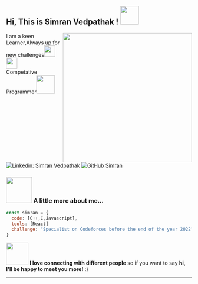 <h2> Hi, This is Simran Vedpathak ! <img src="[[https://media.giphy.com/media/mGcNjsfWAjY5AEZNw6/giphy.gif]" width="50"></h2>
<img align='right' src="https://media.giphy.com/media/g4N6wTrf1v6yQ/giphy.gif" width="350">
<p>I am a keen Learner,Always up for new challenges<img src="https://media.giphy.com/media/fYSnHlufseco8Fh93Z/giphy.gif" width="30"><img src="https://media.giphy.com/media/fYSnHlufseco8Fh93Z/giphy.gif" width="30"></br>Competative Programmer<img src="https://media.giphy.com/media/WUlplcMpOCEmTGBtBW/giphy.gif" width="50"> 
</p>


[![Linkedin: Simran Vedpathak](https://img.shields.io/badge/-simranvedpathak-blue?style=flat-square&logo=Linkedin&logoColor=white&link=https://https://www.linkedin.com/in/simran-vedpathak-b4a291207/)]((https://www.linkedin.com/in/simran-vedpathak-b4a291207/))  [![GitHub Simran](https://img.shields.io/github/followers/Simransv?label=follow&style=social)](https://github.com/Simransv)


### <img src="https://media.giphy.com/media/nBvri64uO4sX6/giphy.gif" width="70"> A little more about me...  

```javascript
const simran = {  
  code: [C++,C,Javascript],
  tools: [React]
  challenge: "Specialist on Codeforces before the end of the year 2022"
}
```

<img src="https://media.giphy.com/media/w7CP59oLYw6PK/giphy.gif" width="60"> <b>I love connecting with different people</b> so if you want to say <b>hi, I'll be happy to meet you more!</b> :)

---

<!---
SimranSv/SimranSv is a ✨ special ✨ repository because its `README.md` (this file) appears on your GitHub profile.
You can click the Preview link to take a look at your changes.
--->
